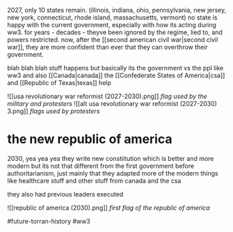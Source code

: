 2027, only 10 states remain. (illinois, indiana, ohio, pennsylvania, new jersey, new york, connecticut, rhode island, massachusetts, vermont) no state is happy with the current government, especially with how its acting during ww3. for years - decades - theyve been ignored by the regime, lied to, and powers restricted. now, after the [[second american civil war|second civil war]], they are more confident than ever that they can overthrow their government.

blah blah blah stuff happens but basically its the government vs the ppl like ww3 and also [[Canada|canada]] the [[Confederate States of America|csa]] and [[Republic of Texas|texas]] help

![[usa revolutionary war reformist (2027-2030).png]]
*flag used by the military and protesters*
![[alt usa revolutionary war reformist (2027-2030) 3.png]]
*flags used by protesters*

# the new republic of america
2030, yea yea yea they write new constiitution which is better and more modern but its not that different from the first government before authoritarianism, just mainly that they adapted more of the modern things like healthcare stuff and other stuff from canada and the csa

they also had previous leaders executed

![[republic of america (2030).png]]
*first flag of the republic of america*

#future-torran-history #ww3